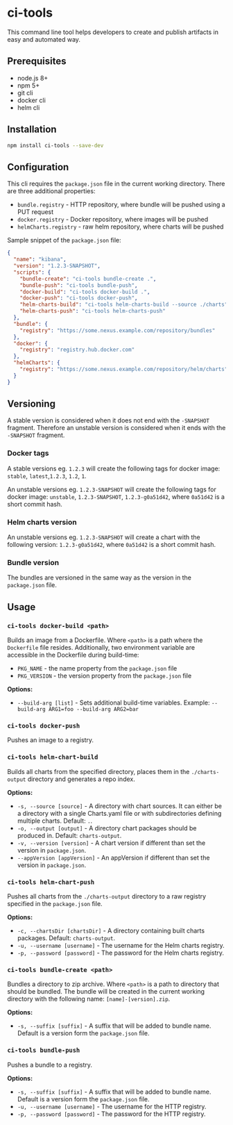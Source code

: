 # ci-tools

This command line tool helps developers to create and publish artifacts in easy and automated way. 

## Prerequisites

* node.js 8+
* npm 5+
* git cli
* docker cli
* helm cli

## Installation

```bash
npm install ci-tools --save-dev
```

## Configuration

This cli requires the `package.json` file in the current working directory. There are three additional properties:

* `bundle.registry` - HTTP repository, where bundle will be pushed using a PUT request
* `docker.registry` - Docker repository, where images will be pushed
* `helmCharts.registry` - raw helm repository, where charts will be pushed

Sample snippet of the `package.json` file:
```json
{
  "name": "kibana",
  "version": "1.2.3-SNAPSHOT",
  "scripts": {
    "bundle-create": "ci-tools bundle-create .",
    "bundle-push": "ci-tools bundle-push",
    "docker-build": "ci-tools docker-build .",
    "docker-push": "ci-tools docker-push",
    "helm-charts-build": "ci-tools helm-charts-build --source ./charts",
    "helm-charts-push": "ci-tools helm-charts-push"
  },
  "bundle": {
    "registry": "https://some.nexus.example.com/repository/bundles"
  },
  "docker": {
    "registry": "registry.hub.docker.com"
  },
  "helmCharts": {
    "registry": "https://some.nexus.example.com/repository/helm/charts"
  }
}
```

## Versioning

A stable version is considered when it does not end with the `-SNAPSHOT` fragment. 
Therefore an unstable version is considered when it ends with the `-SNAPSHOT` fragment.

### Docker tags

A stable versions eg. `1.2.3` will create the following tags for docker image: `stable`, `latest`,`1.2.3`, `1.2`, `1`.

An unstable versions eg. `1.2.3-SNAPSHOT` will create the following tags for docker image: `unstable`, `1.2.3-SNAPSHOT`, `1.2.3-g0a51d42`, where `0a51d42` is a short commit hash.

### Helm charts version

An unstable versions eg. `1.2.3-SNAPSHOT` will create a chart with the following version: `1.2.3-g0a51d42`, where `0a51d42` is a short commit hash.

### Bundle version

The bundles are versioned in the same way as the version in the `package.json` file.

## Usage

### `ci-tools docker-build <path>`

Builds an image from a Dockerfile. Where `<path>` is a path where the `Dockerfile` file resides.
Additionally, two environment variable are accessible in the Dockerfile during build-time:

* `PKG_NAME` - the name property from the `package.json` file
* `PKG_VERSION` - the version property from the `package.json` file

**Options:**

* `--build-arg [list]` - Sets additional build-time variables. Example: `--build-arg ARG1=foo --build-arg ARG2=bar`

### `ci-tools docker-push`

Pushes an image to a registry.

### `ci-tools helm-chart-build`

Builds all charts from the specified directory, places them in the `./charts-output` directory and generates a repo index.

**Options:**

* `-s, --source [source]` - A directory with chart sources. It can either be a directory with a single Charts.yaml file or with subdirectories defining multiple charts. Default: `.`.
* `-o, --output [output]` - A directory chart packages should be produced in. Default: `charts-output`.
* `-v, --version [version]` - A chart version if different than set the version in `package.json`.
* `--appVersion [appVersion]` - An appVersion if different than set the version in `package.json`.

### `ci-tools helm-chart-push`

Pushes all charts from the `./charts-output` directory to a raw registry specified in the `package.json` file.

**Options:**

* `-c, --chartsDir [chartsDir]` - A directory containing built charts packages. Default: `charts-output`.
* `-u, --username [username]` - The username for the Helm charts registry.
* `-p, --password [password]` - The password for the Helm charts registry.

### `ci-tools bundle-create <path>`

Bundles a directory to zip archive. Where `<path>` is a path to directory that should be bundled. 
The bundle will be created in the current working directory with the following name: `[name]-[version].zip`.

**Options:**

* `-s, --suffix [suffix]` - A suffix that will be added to bundle name. Default is a version form the `package.json` file.

### `ci-tools bundle-push`

Pushes a bundle to a registry.

**Options:**

* `-s, --suffix [suffix]` - A suffix that will be added to bundle name. Default is a version form the `package.json` file.
* `-u, --username [username]` - The username for the HTTP registry.
* `-p, --password [password]` - The password for the HTTP registry.
